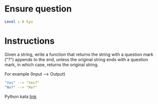 # Ensure question

```yaml
Level : 8 kyu
```

# Instructions

Given a string, write a function that returns the string with a question mark ("?") appends to the end, unless the original string ends with a question mark, in which case, returns the original string.

For example (Input --> Output)

```yaml
"Yes" --> "Yes?" 
"No?" --> "No?"
```

Python kata [link](https://www.codewars.com/kata/5866fc43395d9138a7000006/train/python)